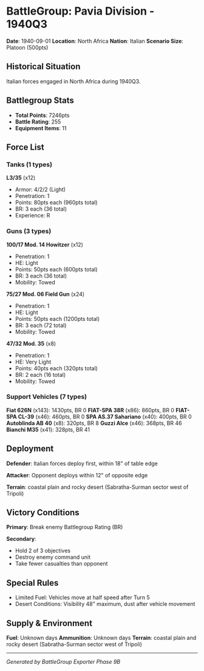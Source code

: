 # BattleGroup: Pavia Division - 1940Q3

**Date**: 1940-09-01
**Location**: North Africa
**Nation**: Italian
**Scenario Size**: Platoon (500pts)

## Historical Situation

Italian forces engaged in North Africa during 1940Q3.

## Battlegroup Stats

- **Total Points**: 7246pts
- **Battle Rating**: 255
- **Equipment Items**: 11

## Force List

### Tanks (1 types)

**L3/35** (x12)
- Armor: 4/2/2 (Light)
- Penetration: 1
- Points: 80pts each (960pts total)
- BR: 3 each (36 total)
- Experience: R

### Guns (3 types)

**100/17 Mod. 14 Howitzer** (x12)
- Penetration: 1
- HE: Light
- Points: 50pts each (600pts total)
- BR: 3 each (36 total)
- Mobility: Towed

**75/27 Mod. 06 Field Gun** (x24)
- Penetration: 1
- HE: Light
- Points: 50pts each (1200pts total)
- BR: 3 each (72 total)
- Mobility: Towed

**47/32 Mod. 35** (x8)
- Penetration: 1
- HE: Very Light
- Points: 40pts each (320pts total)
- BR: 2 each (16 total)
- Mobility: Towed

### Support Vehicles (7 types)

**Fiat 626N** (x143): 1430pts, BR 0
**FIAT-SPA 38R** (x86): 860pts, BR 0
**FIAT-SPA CL-39** (x46): 460pts, BR 0
**SPA AS.37 Sahariano** (x40): 400pts, BR 0
**Autoblinda AB 40** (x8): 320pts, BR 8
**Guzzi Alce** (x46): 368pts, BR 46
**Bianchi M35** (x41): 328pts, BR 41

## Deployment

**Defender**: Italian forces deploy first, within 18" of table edge

**Attacker**: Opponent deploys within 12" of opposite edge

**Terrain**: coastal plain and rocky desert (Sabratha-Surman sector west of Tripoli)

## Victory Conditions

**Primary**: Break enemy Battlegroup Rating (BR)

**Secondary**:
- Hold 2 of 3 objectives
- Destroy enemy command unit
- Take fewer casualties than opponent

## Special Rules

- Limited Fuel: Vehicles move at half speed after Turn 5
- Desert Conditions: Visibility 48" maximum, dust after vehicle movement

## Supply & Environment

**Fuel**: Unknown days
**Ammunition**: Unknown days
**Terrain**: coastal plain and rocky desert (Sabratha-Surman sector west of Tripoli)

---

*Generated by BattleGroup Exporter Phase 9B*
